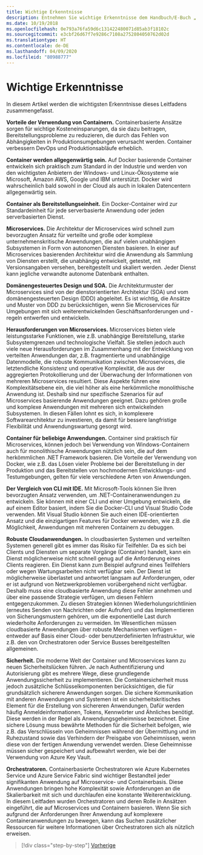 ```yaml
---
title: Wichtige Erkenntnisse
description: Entnehmen Sie wichtige Erkenntnisse dem Handbuch/E-Buch „.NET Microservices Architecture for Containerized .NET Applications“ (.NET Microservices-Architektur für .NET-Containeranwendungen), um einen schnellen Einblick in die allgemeinen Fragen bei der Verwendung einer Microservices-Architektur zu bekommen wie Vor- und Nachteile, DDD-Muster für Entwurf und Entwicklung sowie Stabilität, Sicherheit und die Verwendung von Orchestratoren.
ms.date: 10/19/2018
ms.openlocfilehash: 0e793a76fa59d6c131422480071d85ab3f18102c
ms.sourcegitcommit: e3cbf26d67f7e9286c7108a2752804050762d02d
ms.translationtype: HT
ms.contentlocale: de-DE
ms.lasthandoff: 04/09/2020
ms.locfileid: "80988777"
---
```

# <a name="key-takeaways"></a>Wichtige Erkenntnisse

In diesem Artikel werden die wichtigsten Erkenntnisse dieses Leitfadens zusammengefasst.

**Vorteile der Verwendung von Containern.** Containerbasierte Ansätze sorgen für wichtige Kosteneinsparungen, da sie dazu beitragen, Bereitstellungsprobleme zu reduzieren, die durch das Fehlen von Abhängigkeiten in Produktionsumgebungen verursacht werden. Container verbessern DevOps und Produktionsabläufe erheblich.

**Container werden allgegenwärtig sein.** Auf Docker basierende Container entwickeln sich praktisch zum Standard in der Industrie und werden von den wichtigsten Anbietern der Windows- und Linux-Ökosysteme wie Microsoft, Amazon AWS, Google und IBM unterstützt. Docker wird wahrscheinlich bald sowohl in der Cloud als auch in lokalen Datencentern allgegenwärtig sein.

**Container als Bereitstellungseinheit.** Ein Docker-Container wird zur Standardeinheit für jede serverbasierte Anwendung oder jeden serverbasierten Dienst.

**Microservices.** Die Architektur der Microservices wird schnell zum bevorzugten Ansatz für verteilte und große oder komplexe unternehmenskritische Anwendungen, die auf vielen unabhängigen Subsystemen in Form von autonomen Diensten basieren. In einer auf Microservices basierenden Architektur wird die Anwendung als Sammlung von Diensten erstellt, die unabhängig entwickelt, getestet, mit Versionsangaben versehen, bereitgestellt und skaliert werden. Jeder Dienst kann jegliche verwandte autonome Datenbank enthalten.

**Domänengesteuertes Design und SOA.** Die Architekturmuster der Microservices sind von der dienstorientierten Architektur (SOA) und vom domänengesteuerten Design (DDD) abgeleitet. Es ist wichtig, die Ansätze und Muster von DDD zu berücksichtigen, wenn Sie Microservices für Umgebungen mit sich weiterentwickelnden Geschäftsanforderungen und -regeln entwerfen und entwickeln.

**Herausforderungen von Microservices.** Microservices bieten viele leistungsstarke Funktionen, wie z.B. unabhängige Bereitstellung, starke Subsystemgrenzen und technologische Vielfalt. Sie stellen jedoch auch viele neue Herausforderungen im Zusammenhang mit der Entwicklung von verteilten Anwendungen dar, z.B. fragmentierte und unabhängige Datenmodelle, die robuste Kommunikation zwischen Microservices, die letztendliche Konsistenz und operative Komplexität, die aus der aggregierten Protokollierung und der Überwachung der Informationen von mehreren Microservices resultiert. Diese Aspekte führen eine Komplexitätsebene ein, die viel höher als eine herkömmliche monolithische Anwendung ist. Deshalb sind nur spezifische Szenarios für auf Microservices basierende Anwendungen geeignet. Dazu gehören große und komplexe Anwendungen mit mehreren sich entwickelnden Subsystemen. In diesen Fällen lohnt es sich, in komplexere Softwarearchitektur zu investieren, da damit für bessere langfristige Flexibilität und Anwendungswartung gesorgt wird.

**Container für beliebige Anwendungen.** Container sind praktisch für Microservices, können jedoch bei Verwendung von Windows-Containern auch für monolithische Anwendungen nützlich sein, die auf dem herkömmlichen .NET Framework basieren. Die Vorteile der Verwendung von Docker, wie z.B. das Lösen vieler Probleme bei der Bereitstellung in der Produktion und das Bereitstellen von hochmodernen Entwicklungs- und Testumgebungen, gelten für viele verschiedene Arten von Anwendungen.

**Der Vergleich von CLI mit IDE.** Mit Microsoft-Tools können Sie Ihren bevorzugten Ansatz verwenden, um .NET-Containeranwendungen zu entwickeln. Sie können mit einer CLI und einer Umgebung entwickeln, die auf einem Editor basiert, indem Sie die Docker-CLI und Visual Studio Code verwenden. Mit Visual Studio können Sie auch einen IDE-orientierten Ansatz und die einzigartigen Features für Docker verwenden, wie z.B. die Möglichkeit, Anwendungen mit mehreren Containern zu debuggen.

**Robuste Cloudanwendungen.** In cloudbasierten Systemen und verteilten Systemen generell gibt es immer das Risiko für Teilfehler. Da es sich bei Clients und Diensten um separate Vorgänge (Container) handelt, kann ein Dienst möglicherweise nicht schnell genug auf die Anforderung eines Clients reagieren. Ein Dienst kann zum Beispiel aufgrund eines Teilfehlers oder wegen Wartungsarbeiten nicht verfügbar sein. Der Dienst ist möglicherweise überlastet und antwortet langsam auf Anforderungen, oder er ist aufgrund von Netzwerkproblemen vorübergehend nicht verfügbar. Deshalb muss eine cloudbasierte Anwendung diese Fehler annehmen und über eine passende Strategie verfügen, um diesen Fehlern entgegenzukommen. Zu diesen Strategien können Wiederholungsrichtlinien (erneutes Senden von Nachrichten oder Aufrufen) und das Implementieren von Sicherungsmustern gehören, um die exponentielle Last durch wiederholte Anforderungen zu vermeiden. Im Wesentlichen müssen cloudbasierte Anwendungen über robuste Mechanismen verfügen – entweder auf Basis einer Cloud- oder benutzerdefinierten Infrastruktur, wie z.B. den von Orchestratoren oder Service Busses bereitgestellten allgemeinen.

**Sicherheit.** Die moderne Welt der Container und Microservices kann zu neuen Sicherheitslücken führen. Je nach Authentifizierung und Autorisierung gibt es mehrere Wege, diese grundlegende Anwendungssicherheit zu implementieren. Die Containersicherheit muss jedoch zusätzliche Schlüsselkomponenten berücksichtigen, die für grundsätzlich sicherere Anwendungen sorgen. Die sichere Kommunikation mit anderen Anwendungen und Systemen ist ein sicherheitskritisches Element für die Erstellung von sichereren Anwendungen. Dafür werden häufig Anmeldeinformationen, Tokens, Kennwörter und Ähnliches benötigt. Diese werden in der Regel als Anwendungsgeheimnisse bezeichnet. Eine sichere Lösung muss bewährte Methoden für die Sicherheit befolgen, wie z.B. das Verschlüsseln von Geheimnissen während der Übermittlung und im Ruhezustand sowie das Verhindern der Preisgabe von Geheimnissen, wenn diese von der fertigen Anwendung verwendet werden. Diese Geheimnisse müssen sicher gespeichert und aufbewahrt werden, wie bei der Verwendung von Azure Key Vault.

**Orchestratoren.** Containerbasierte Orchestratoren wie Azure Kubernetes Service und Azure Service Fabric sind wichtiger Bestandteil jeder signifikanten Anwendung auf Microservice- und Containerbasis. Diese Anwendungen bringen hohe Komplexität sowie Anforderungen an die Skalierbarkeit mit sich und durchlaufen eine konstante Weiterentwicklung. In diesem Leitfaden wurden Orchestratoren und deren Rolle in Ansätzen eingeführt, die auf Microservices und Containern basieren. Wenn Sie sich aufgrund der Anforderungen Ihrer Anwendung auf komplexere Containeranwendungen zu bewegen, kann das Suchen zusätzlicher Ressourcen für weitere Informationen über Orchestratoren sich als nützlich erweisen.

>[!div class="step-by-step"]
>[Vorherige](secure-net-microservices-web-applications/azure-key-vault-protects-secrets.md)
